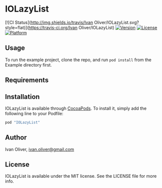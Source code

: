 # IOLazyList

[![CI Status](http://img.shields.io/travis/Ivan Oliver/IOLazyList.svg?style=flat)](https://travis-ci.org/Ivan Oliver/IOLazyList)
[![Version](https://img.shields.io/cocoapods/v/IOLazyList.svg?style=flat)](http://cocoapods.org/pods/IOLazyList)
[![License](https://img.shields.io/cocoapods/l/IOLazyList.svg?style=flat)](http://cocoapods.org/pods/IOLazyList)
[![Platform](https://img.shields.io/cocoapods/p/IOLazyList.svg?style=flat)](http://cocoapods.org/pods/IOLazyList)

## Usage

To run the example project, clone the repo, and run `pod install` from the Example directory first.

## Requirements

## Installation

IOLazyList is available through [CocoaPods](http://cocoapods.org). To install
it, simply add the following line to your Podfile:

```ruby
pod "IOLazyList"
```

## Author

Ivan Oliver, ivan.oliver@gmail.com

## License

IOLazyList is available under the MIT license. See the LICENSE file for more info.
